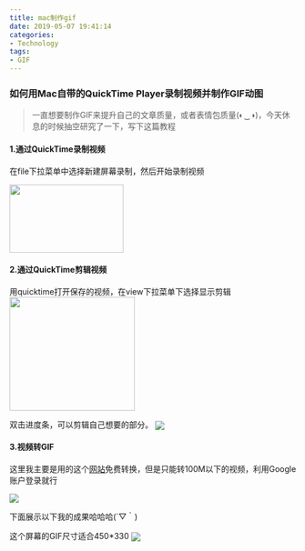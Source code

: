 ```yaml
---
title: mac制作gif
date: 2019-05-07 19:41:14
categories: 
- Technology
tags:
- GIF
---
```


### 如何用Mac自带的QuickTime Player录制视频并制作GIF动图

> 一直想要制作GIF来提升自己的文章质量，或者表情包质量(◐‿◑)﻿，今天休息的时候抽空研究了一下，写下这篇教程

#### 1.通过QuickTime录制视频

在file下拉菜单中选择新建屏幕录制，然后开始录制视频

<img src="http://pqxeslx06.bkt.clouddn.com/quicktime.png" width = "200" height = "120" div align=center />

<!-- more -->

#### 2.通过QuickTime剪辑视频

用quicktime打开保存的视频，在view下拉菜单下选择显示剪辑
<img src="http://pqxeslx06.bkt.clouddn.com/quicktime2.png" width = "220" height = "200"  div align=center />

双击进度条，可以剪辑自己想要的部分。
<img src="http://pqxeslx06.bkt.clouddn.com/quicktime3.png" div align=center />


#### 3.视频转GIF
这里我主要是用的这个[网站](https://www.online-convert.com/)免费转换，但是只能转100M以下的视频，利用Google账户登录就行

<img src="http://pqxeslx06.bkt.clouddn.com/GIF_convert.png" div align=center />

下面展示以下我的成果哈哈哈(´▽｀)

这个屏幕的GIF尺寸适合450*330
<img src="http://pqxeslx06.bkt.clouddn.com/gui.gif" div align=center />